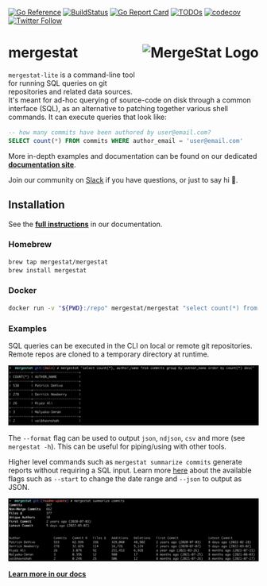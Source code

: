 [![Go Reference](https://pkg.go.dev/badge/github.com/mergestat/mergestat-lite.svg)](https://pkg.go.dev/github.com/mergestat/mergestat-lite)
[![BuildStatus](https://github.com/mergestat/mergestat-lite/workflows/tests/badge.svg)](https://github.com/mergestat/mergestat-lite/actions?workflow=tests)
[![Go Report Card](https://goreportcard.com/badge/github.com/mergestat/mergestat-lite)](https://goreportcard.com/report/github.com/mergestat/mergestat-lite)
[![TODOs](https://badgen.net/https/api.tickgit.com/badgen/github.com/mergestat/mergestat-lite/main)](https://www.tickgit.com/browse?repo=github.com/mergestat/mergestat-lite&branch=main)
[![codecov](https://codecov.io/gh/mergestat/mergestat-lite/branch/main/graph/badge.svg)](https://codecov.io/gh/mergestat/mergestat-lite)
[![Twitter Follow](https://img.shields.io/twitter/follow/mergestat)](https://twitter.com/mergestat)


# mergestat <a href="https://app.mergestat.com/"><img align="right" src="https://github.com/mergestat/mergestat-lite/raw/main/docs/logo.png" alt="MergeStat Logo" height="100"></a>

`mergestat-lite` is a command-line tool for running SQL queries on git repositories and related data sources.
It's meant for ad-hoc querying of source-code on disk through a common interface (SQL), as an alternative to patching together various shell commands.
It can execute queries that look like:
```sql
-- how many commits have been authored by user@email.com?
SELECT count(*) FROM commits WHERE author_email = 'user@email.com'
```

More in-depth examples and documentation can be found on our dedicated [**documentation site**](https://docs.mergestat.com/).

Join our community on [Slack](https://join.slack.com/t/mergestatcommunity/shared_invite/zt-xvvtvcz9-w3JJVIdhLgEWrVrKKNXOYg) if you have questions, or just to say hi 🎉.

## Installation

See the [**full instructions**](https://docs.mergestat.com/getting-started-cli/installation) in our documentation.

### Homebrew

```bash
brew tap mergestat/mergestat
brew install mergestat
```

### Docker
```bash
docker run -v "${PWD}:/repo" mergestat/mergestat "select count(*) from commits"
```

### Examples

SQL queries can be executed in the CLI on local or remote git repositories.
Remote repos are cloned to a temporary directory at runtime.

![CLI SQL Screenshot](./docs/cli-query-example.png)

The `--format` flag can be used to output `json`, `ndjson`, `csv` and more (see `mergestat -h`).
This can be useful for piping/using with other tools.

Higher level commands such as `mergestat summarize commits` generate reports without requiring a SQL input.
Learn more [here](https://docs.mergestat.com/getting-started-cli/summarize-commits) about the available flags such as `--start` to change the date range and `--json` to output as JSON.

![CLI Summarize Commits Screenshot](./docs/cli-summarize-example.png)

[**Learn more in our docs**](https://docs.mergestat.com/)
